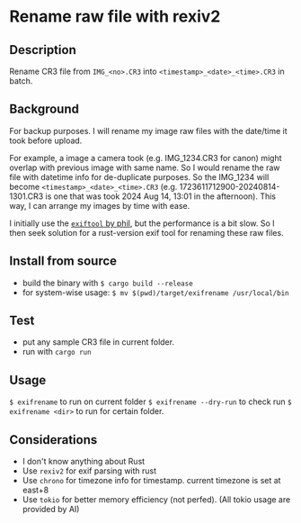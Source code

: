 # Rename raw file with rexiv2

## Description
Rename CR3 file from `IMG_<no>.CR3` into `<timestamp>_<date>_<time>.CR3` in batch.

## Background

For backup purposes. I will rename my image raw files with the date/time it took before upload. 

For example, a image a camera took (e.g. IMG_1234.CR3 for canon) might overlap with previous image with same name. So I would rename the raw file with datetime info for de-duplicate purposes. So the IMG_1234 will become `<timestamp>_<date>_<time>.CR3` (e.g. 1723611712900-20240814-1301.CR3 is one that was took 2024 Aug 14, 13:01 in the afternoon). This way, I can arrange my images by time with ease. 

I initially use the [`exiftool` by phil](https://exiftool.org/), but the performance is a bit slow. So I then seek solution for a rust-version exif tool for renaming these raw files. 




## Install from source

- build the binary with `$ cargo build --release` 
- for system-wise usage:  `$ mv $(pwd)/target/exifrename /usr/local/bin`

## Test 

- put any sample CR3 file in current folder.
- run with `cargo run`

## Usage

`$ exifrename` to run on current folder
`$ exifrename --dry-run` to check run 
`$ exifrename <dir>` to run for certain folder.

## Considerations

- I don't know anything about Rust
- Use `rexiv2` for exif parsing with rust
- Use `chrono` for timezone info for timestamp. current timezone is set at east+8
- Use `tokio` for better memory efficiency (not perfed). (All tokio usage are provided by AI)
